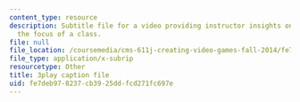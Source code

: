 ```yaml
---
content_type: resource
description: Subtitle file for a video providing instructor insights on clearly communicating
  the focus of a class.
file: null
file_location: /coursemedia/cms-611j-creating-video-games-fall-2014/fe7deb978237cb3925ddfcd271fc697e_T0GdXZusbKI.srt
file_type: application/x-subrip
resourcetype: Other
title: 3play caption file
uid: fe7deb97-8237-cb39-25dd-fcd271fc697e
---
```


